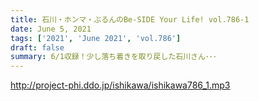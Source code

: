 ```yaml
---
title: 石川・ホンマ・ぶるんのBe-SIDE Your Life! vol.786-1
date: June 5, 2021
tags: ['2021', 'June 2021', 'vol.786']
draft: false
summary: 6/1収録！少し落ち着きを取り戻した石川さん･･･
---
```


http://project-phi.ddo.jp/ishikawa/ishikawa786_1.mp3